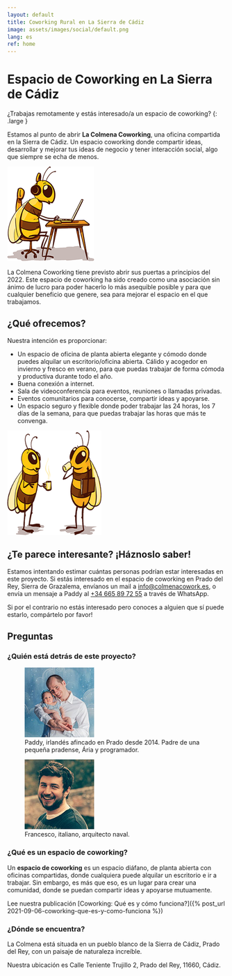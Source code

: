 ```yaml
---
layout: default
title: Coworking Rural en La Sierra de Cádiz
image: assets/images/social/default.png
lang: es
ref: home
---
```


<h1 class="main-heading">Espacio de Coworking <span class="prado"><span class="en">en</span> La Sierra de Cádiz</span></h1>

¿Trabajas remotamente y estás interesado/a un espacio de coworking?
{: .large }

Estamos al punto de abrir **La Colmena Coworking**, una oficina compartida en
la Sierra de Cádiz. Un espacio coworking donde compartir ideas, desarrollar y mejorar tus
ideas de negocio y tener interacción social, algo que siempre se
echa de menos.

<img
  class="bee-sitting"
  src="/assets/images/bee-sitting.png"
  srcset="/assets/images/bee-sitting@2x.png 2x"
  alt="Una ilustración de una abeja sentado trabajando con un portatíl"
  height="217"
  width="200"
  loading="lazy"
/>

La Colmena Coworking tiene previsto abrir sus puertas a principios del 2022. Este espacio de coworking ha sido creado como
una asociación sin ánimo de lucro para poder hacerlo lo más asequible
posible y para que cualquier beneficio que genere, sea para mejorar el
espacio en el que trabajamos.

## ¿Qué ofrecemos?

Nuestra intención es proporcionar:

- Un espacio de oficina de planta abierta elegante y cómodo donde
  puedes alquilar un escritorio/oficina abierta. Cálido y acogedor en
  invierno y fresco en verano, para que puedas trabajar de forma
  cómoda y productiva durante todo el año.
- Buena conexión a internet.
- Sala de videoconferencia para eventos, reuniones o llamadas
  privadas.
- Eventos comunitarios para conocerse, compartir ideas y apoyarse.
- Un espacio seguro y flexible donde poder trabajar las 24 horas, los
  7 días de la semana, para que puedas trabajar las horas que más te
  convenga.

<img
  class="bees-talking"
  src="/assets/images/bees-talking.png"
  srcset="/assets/images/bees-talking@2x.png 2x"
  alt="Una ilustración de dos abejas charlando con un cafe"
  height="240"
  width="217"
  loading="lazy"
/>

## ¿Te parece interesante? ¡Háznoslo saber!

Estamos intentando estimar cuántas personas podrían estar interesadas
en este proyecto. Si estás interesado en el espacio de coworking en Prado del Rey, Sierra de Grazalema, envíanos un mail a <a href="mailto:info@colmenacowork.es">info@colmenacowork.es</a>, o
envía un mensaje a Paddy al <a href="https://api.whatsapp.com/send?phone=34665897255">+34 665 89 72 55</a> a través de WhatsApp.

Si por el contrario no estás interesado pero
conoces a alguien que sí puede estarlo, compártelo por favor!

## Preguntas

### ¿Quién está detrás de este proyecto?

<div class="bio-grid">
  <figure class="bio-figure">
    <img
      src="/assets/images/paddy.jpg"
      srcset="/assets/images/paddy@2x.jpg 2x"
      alt="Foto de Paddy y su hija, Ária"
      height="160"
      width="160"
      loading="lazy"
    />
    <figcaption>Paddy, irlandés afincado en Prado desde 2014. Padre de una pequeña
  pradense, Ária y programador.</figcaption>
  </figure>

  <figure class="bio-figure">
    <img
      src="/assets/images/francesco.jpg"
      srcset="/assets/images/francesco@2x.jpg 2x"
      alt="Foto de Francesco"
      height="160"
      width="160"
      loading="lazy"
    />
    <figcaption>Francesco, italiano, arquitecto naval.</figcaption>
  </figure>
</div>

### ¿Qué es un espacio de coworking?

Un **espacio de coworking** es un espacio diáfano, de planta abierta con oficinas
compartidas, donde cualquiera puede alquilar un escritorio e ir a trabajar.
Sin embargo, es más que eso, es un lugar para crear una comunidad,
donde se puedan compartir ideas y apoyarse mutuamente.

Lee nuestra publicación [Coworking: Qué es y cómo funciona?]({% post_url 2021-09-06-coworking-que-es-y-como-funciona %})

### ¿Dónde se encuentra?

La Colmena está situada en un pueblo blanco de la Sierra de Cádiz, Prado del
Rey, con un paisaje de naturaleza increíble.

Nuestra ubicación es Calle Teniente Trujillo 2, Prado del Rey, 11660, Cádiz.

